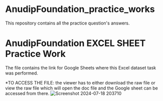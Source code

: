 # AnudipFoundation_practice_works
This repository contains all the practice question's answers.
# AnudipFoundation EXCEL SHEET Practice Work
 The file contains the link for Google Sheets where this Excel dataset task was performed.    

*TO ACCESS THE FILE: the viewer has to either download the raw file or  view the raw file which will open the doc file and the Google sheet can be accessed from there.
![Screenshot 2024-07-18 203710](https://github.com/user-attachments/assets/6e3fda5b-81cb-4d8c-8feb-4af3a1ad9927)
